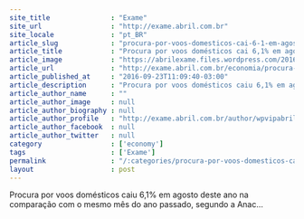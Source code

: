 ```yaml
---
site_title               : "Exame"
site_url                 : "http://exame.abril.com.br"
site_locale              : "pt_BR"
article_slug             : "procura-por-voos-domesticos-cai-6-1-em-agosto-diz-anac"
article_title            : "Procura por voos domésticos cai 6,1% em agosto, diz Anac"
article_image            : "https://abrilexame.files.wordpress.com/2016/09/size_960_16_9_tam189.jpg?quality=70&strip=all&w=960"
article_url              : "http://exame.abril.com.br/economia/procura-por-voos-domesticos-cai-6-1-em-agosto-diz-anac/"
article_published_at     : "2016-09-23T11:09:40-03:00"
article_description      : "Procura por voos domésticos caiu 6,1% em agosto deste ano na comparação com o mesmo mês do ano passado, segundo a Anac..."
article_author_name      : ""
article_author_image     : null
article_author_biography : null
article_author_profile   : "http://exame.abril.com.br/author/wpvipabril/"
article_author_facebook  : null
article_author_twitter   : null
category                 : ['economy']
tags                     : ['Exame']
permalink                : "/:categories/procura-por-voos-domesticos-cai-6-1-em-agosto-diz-anac/"
layout                   : post
---
```


Procura por voos domésticos caiu 6,1% em agosto deste ano na comparação com o mesmo mês do ano passado, segundo a Anac...
